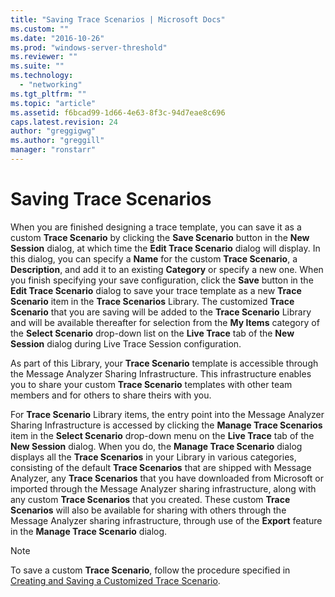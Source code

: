 ```yaml
---
title: "Saving Trace Scenarios | Microsoft Docs"
ms.custom: ""
ms.date: "2016-10-26"
ms.prod: "windows-server-threshold"
ms.reviewer: ""
ms.suite: ""
ms.technology: 
  - "networking"
ms.tgt_pltfrm: ""
ms.topic: "article"
ms.assetid: f6bcad99-1d66-4e63-8f3c-94d7eae8c696
caps.latest.revision: 24
author: "greggigwg"
ms.author: "greggill"
manager: "ronstarr"
---
```

# Saving Trace Scenarios
When you are finished designing a trace template, you can save it as a custom **Trace Scenario** by clicking the **Save Scenario** button in the **New Session** dialog, at which time the **Edit Trace Scenario** dialog will display. In this dialog, you can specify a **Name** for the custom **Trace Scenario**, a **Description**, and add it to an existing **Category** or specify a new one. When you finish specifying your save configuration, click the **Save** button in the **Edit Trace Scenario** dialog to save your trace template as a new **Trace Scenario** item in the **Trace Scenarios** Library. The customized **Trace Scenario** that you are saving will be added to the **Trace Scenario** Library and will be available thereafter for selection from the **My Items** category of the **Select Scenario** drop-down list on the **Live Trace** tab of the **New Session** dialog during Live Trace Session configuration.  
  
 As part of this Library, your **Trace Scenario** template is accessible through the Message Analyzer Sharing Infrastructure. This infrastructure enables you to share your custom **Trace Scenario** templates with other team members and for others to share theirs with you.  
  
 For **Trace Scenario** Library items, the entry point into the Message Analyzer Sharing Infrastructure is accessed by clicking the **Manage Trace Scenarios** item in the **Select Scenario** drop-down menu on the **Live Trace** tab of the **New Session** dialog. When you do, the **Manage Trace Scenario** dialog displays all the **Trace Scenarios** in your Library in various categories, consisting of the default **Trace Scenarios** that are shipped with Message Analyzer, any **Trace Scenarios** that you have downloaded from Microsoft or imported through the Message Analyzer sharing infrastructure, along with any custom **Trace Scenarios** that you created. These custom **Trace Scenarios** will also be available for sharing with others through the Message Analyzer sharing infrastructure, through use of the **Export** feature in the **Manage Trace Scenario** dialog.  
  
> [!NOTE]
>  To save a custom **Trace Scenario**, follow the procedure specified in [Creating and Saving a Customized Trace Scenario](procedures-quick-start.md#BKMK_createSaveScenarioTemplate).